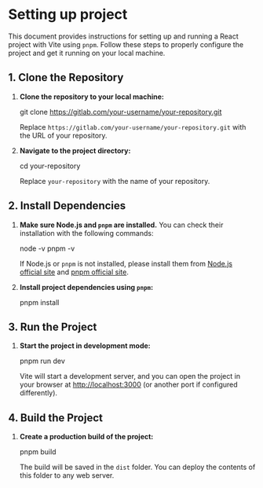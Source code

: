 # Setting up project

This document provides instructions for setting up and running a React project with Vite using `pnpm`. Follow these steps to properly configure the project and get it running on your local machine.

## 1. Clone the Repository

1. **Clone the repository to your local machine:**

   git clone https://gitlab.com/your-username/your-repository.git

   Replace `https://gitlab.com/your-username/your-repository.git` with the URL of your repository.

2. **Navigate to the project directory:**

   cd your-repository

   Replace `your-repository` with the name of your repository.

## 2. Install Dependencies

1. **Make sure Node.js and `pnpm` are installed.** You can check their installation with the following commands:

   node -v
   pnpm -v

   If Node.js or `pnpm` is not installed, please install them from [Node.js official site](https://nodejs.org/) and [pnpm official site](https://pnpm.io/).

2. **Install project dependencies using `pnpm`:**

   pnpm install


## 3. Run the Project

1. **Start the project in development mode:**

   pnpm run dev

   Vite will start a development server, and you can open the project in your browser at [http://localhost:3000](http://localhost:3000) (or another port if configured differently).

## 4. Build the Project

1. **Create a production build of the project:**

   pnpm build

   The build will be saved in the `dist` folder. You can deploy the contents of this folder to any web server.
